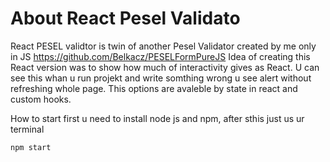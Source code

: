 # About React Pesel Validato

React PESEL validtor is twin of another Pesel Validator created by me only in JS https://github.com/Belkacz/PESELFormPureJS
Idea of creating this React version was to show how much of interactivity gives as React. U can see this whan u run projekt and write somthing wrong u see alert without refreshing whole page. This options are avaleble by state in react and custom hooks.


How to start
first u need to install node js and npm, after sthis just us ur terminal 
```
npm start
```
